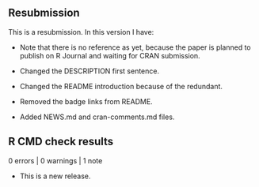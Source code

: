 ## Resubmission
This is a resubmission. In this version I have:

* Note that there is no reference as yet, because the paper is planned to publish on R Journal and waiting for CRAN submission.

* Changed the DESCRIPTION first sentence.

* Changed the README introduction because of the redundant.

* Removed the badge links from README.

* Added NEWS.md and cran-comments.md files.

## R CMD check results

0 errors | 0 warnings | 1 note

* This is a new release.

